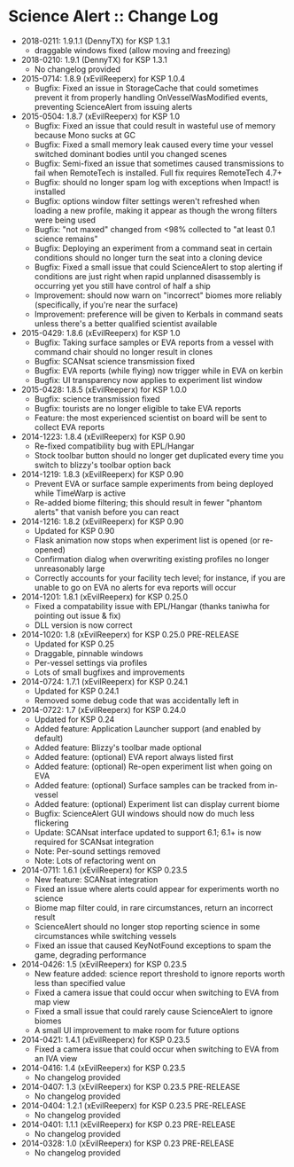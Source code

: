 # Science Alert :: Change Log

* 2018-0211: 1.9.1.1 (DennyTX) for KSP 1.3.1
	+ draggable windows fixed  (allow moving and freezing)
* 2018-0210: 1.9.1 (DennyTX) for KSP 1.3.1
	+ No changelog provided
* 2015-0714: 1.8.9 (xEvilReeperx) for KSP 1.0.4
	+ Bugfix: Fixed an issue in StorageCache that could sometimes prevent it from properly handling OnVesselWasModified events, preventing ScienceAlert from issuing alerts
* 2015-0504: 1.8.7 (xEvilReeperx) for KSP 1.0
	+ Bugfix: Fixed an issue that could result in wasteful use of memory because Mono sucks at GC
	+ Bugfix: Fixed a small memory leak caused every time your vessel switched dominant bodies until you changed scenes
	+ Bugfix: Semi-fixed an issue that sometimes caused transmissions to fail when RemoteTech is installed. Full fix requires RemoteTech 4.7+
	+ Bugfix: should no longer spam log with exceptions when Impact! is installed
	+ Bugfix: options window filter settings weren't refreshed when loading a new profile, making it appear as though the wrong filters were being used
	+ Bugfix: "not maxed" changed from <98% collected to "at least 0.1 science remains"
	+ Bugfix: Deploying an experiment from a command seat in certain conditions should no longer turn the seat into a cloning device
	+ Bugfix: Fixed a small issue that could ScienceAlert to stop alerting if conditions are just right when rapid unplanned disassembly is occurring yet you still have control of half a ship
	+ Improvement: should now warn on "incorrect" biomes more reliably (specifically, if you're near the surface)
	+ Improvement: preference will be given to Kerbals in command seats unless there's a better qualified scientist available
* 2015-0429: 1.8.6 (xEvilReeperx) for KSP 1.0
	+ Bugfix: Taking surface samples or EVA reports from a vessel with command chair should no longer result in clones
	+ Bugfix: SCANsat science transmission fixed
	+ Bugfix: EVA reports (while flying) now trigger while in EVA on kerbin
	+ Bugfix: UI transparency now applies to experiment list window
* 2015-0428: 1.8.5 (xEvilReeperx) for KSP 1.0.0
	+ Bugfix: science transmission fixed
	+ Bugfix: tourists are no longer eligible to take EVA reports
	+ Feature: the most experienced scientist on board will be sent to collect EVA reports
* 2014-1223: 1.8.4 (xEvilReeperx) for KSP 0.90
	+ Re-fixed compatibility bug with EPL/Hangar
	+ Stock toolbar button should no longer get duplicated every time you switch to blizzy's toolbar option back
* 2014-1219: 1.8.3 (xEvilReeperx) for KSP 0.90
	+ Prevent EVA or surface sample experiments from being deployed while TimeWarp is active
	+ Re-added biome filtering; this should result in fewer "phantom alerts" that vanish before you can react
* 2014-1216: 1.8.2 (xEvilReeperx) for KSP 0.90
	+ Updated for KSP 0.90
	+ Flask animation now stops when experiment list is opened (or re-opened)
	+ Confirmation dialog when overwriting existing profiles no longer unreasonably large
	+ Correctly accounts for your facility tech level; for instance, if you are unable to go on EVA no alerts for eva reports will occur
* 2014-1201: 1.8.1 (xEvilReeperx) for KSP 0.25.0
	+ Fixed a compatability issue with EPL/Hangar (thanks taniwha for pointing out issue & fix)
	+ DLL version is now correct
* 2014-1020: 1.8 (xEvilReeperx) for KSP 0.25.0 PRE-RELEASE
	+ Updated for KSP 0.25
	+ Draggable, pinnable windows
	+ Per-vessel settings via profiles
	+ Lots of small bugfixes and improvements
* 2014-0724: 1.7.1 (xEvilReeperx) for KSP 0.24.1
	+ Updated for KSP 0.24.1
	+ Removed some debug code that was accidentally left in
* 2014-0722: 1.7 (xEvilReeperx) for KSP 0.24.0
	+ Updated for KSP 0.24
	+ Added feature: Application Launcher support (and enabled by default)
	+ Added feature: Blizzy's toolbar made optional
	+ Added feature: (optional) EVA report always listed first
	+ Added feature: (optional) Re-open experiment list when going on EVA
	+ Added feature: (optional) Surface samples can be tracked from in-vessel
	+ Added feature: (optional) Experiment list can display current biome
	+ Bugfix: ScienceAlert GUI windows should now do much less flickering
	+ Update: SCANsat interface updated to support 6.1; 6.1+ is now required for SCANsat integration
	+ Note: Per-sound settings removed
	+ Note: Lots of refactoring went on
* 2014-0711: 1.6.1 (xEvilReeperx) for KSP 0.23.5
	+ New feature: SCANsat integration
	+ Fixed an issue where alerts could appear for experiments worth no science
	+ Biome map filter could, in rare circumstances, return an incorrect result
	+ ScienceAlert should no longer stop reporting science in some circumstances while switching vessels
	+ Fixed an issue that caused KeyNotFound exceptions to spam the game, degrading performance
* 2014-0426: 1.5 (xEvilReeperx) for KSP 0.23.5
	+ New feature added: science report threshold to ignore reports worth less than specified value
	+ Fixed a camera issue that could occur when switching to EVA from map view
	+ Fixed a small issue that could rarely cause ScienceAlert to ignore biomes
	+ A small UI improvement to make room for future options
* 2014-0421: 1.4.1 (xEvilReeperx) for KSP 0.23.5
	+ Fixed a camera issue that could occur when switching to EVA from an IVA view
* 2014-0416: 1.4 (xEvilReeperx) for KSP 0.23.5
	+ No changelog provided
* 2014-0407: 1.3 (xEvilReeperx) for KSP 0.23.5 PRE-RELEASE
	+ No changelog provided
* 2014-0404: 1.2.1 (xEvilReeperx) for KSP 0.23.5 PRE-RELEASE
	+ No changelog provided
* 2014-0401: 1.1.1 (xEvilReeperx) for KSP 0.23 PRE-RELEASE
	+ No changelog provided
* 2014-0328: 1.0 (xEvilReeperx) for KSP 0.23 PRE-RELEASE
	+ No changelog provided
